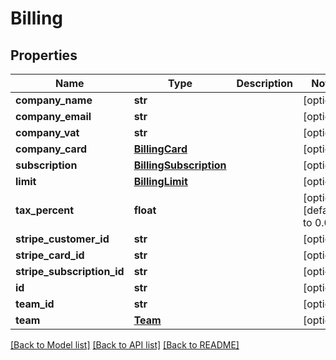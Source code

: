 # Billing

## Properties
Name | Type | Description | Notes
------------ | ------------- | ------------- | -------------
**company_name** | **str** |  | [optional] 
**company_email** | **str** |  | [optional] 
**company_vat** | **str** |  | [optional] 
**company_card** | [**BillingCard**](BillingCard.md) |  | [optional] 
**subscription** | [**BillingSubscription**](BillingSubscription.md) |  | [optional] 
**limit** | [**BillingLimit**](BillingLimit.md) |  | [optional] 
**tax_percent** | **float** |  | [optional] [default to 0.0]
**stripe_customer_id** | **str** |  | [optional] 
**stripe_card_id** | **str** |  | [optional] 
**stripe_subscription_id** | **str** |  | [optional] 
**id** | **str** |  | [optional] 
**team_id** | **str** |  | [optional] 
**team** | [**Team**](Team.md) |  | [optional] 

[[Back to Model list]](../README.md#documentation-for-models) [[Back to API list]](../README.md#documentation-for-api-endpoints) [[Back to README]](../README.md)



